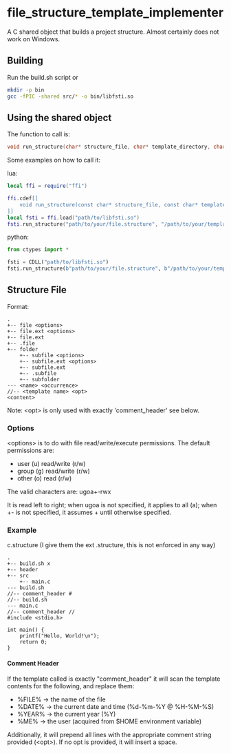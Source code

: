# file_structure_template_implementer
A C shared object that builds a project structure. Almost certainly does not work on Windows.

## Building
Run the build.sh script or

```sh
mkdir -p bin
gcc -fPIC -shared src/* -o bin/libfsti.so
```

## Using the shared object
The function to call is:
```c
void run_structure(char* structure_file, char* template_directory, char* root);
```

Some examples on how to call it:

lua:
```lua
local ffi = require("ffi")

ffi.cdef[[
    void run_structure(const char* structure_file, const char* template_directory, const char* root);
]]
local fsti = ffi.load("path/to/libfsti.so")
fsti.run_structure("path/to/your/file.structure", "/path/to/your/templates/", "/path/to/the/destination/root/")
```
python:
```py
from ctypes import *

fsti = CDLL("path/to/libfsti.so")
fsti.run_structure(b"path/to/your/file.structure", b"/path/to/your/templates/", b"/path/to/the/destination/root/")
```

## Structure File
Format:
```
.
+-- file <options>
+-- file.ext <options>
+-- file.ext
+-- .file
+-- folder
    +-- subfile <options>
    +-- subfile.ext <options>
    +-- subfile.ext
    +-- .subfile
    +-- subfolder
--- <name> <occurrence>
//-- <template name> <opt>
<content>
```
Note: \<opt> is only used with exactly 'comment_header' see below.

### Options
\<options> is to do with file read/write/execute permissions. The default permissions are:
- user  (u) read/write (r/w)
- group (g) read/write (r/w)
- other (o) read       (r/w)

The valid characters are: ugoa+-rwx

It is read left to right; when ugoa is not specified, it applies to all (a); when +- is not specified, it assumes + until otherwise specified.

### Example
c.structure (I give them the ext .structure, this is not enforced in any way)
```
.
+-- build.sh x
+-- header
+-- src
    +-- main.c
--- build.sh
//-- comment_header #
//-- build.sh
--- main.c
//-- comment_header //
#include <stdio.h>

int main() {
    printf("Hello, World!\n");
    return 0;
}
```

#### Comment Header
If the template called is exactly "comment_header" it will scan the template contents for the following, and replace them:
- %FILE% → the name of the file
- %DATE% → the current date and time (%d-%m-%Y @ %H-%M-%S)
- %YEAR% → the current year (%Y)
- %ME%   → the user (acquired from $HOME environment variable)

Additionally, it will prepend all lines with the appropriate comment string provided (\<opt>). If no opt is provided, it will insert a space.
